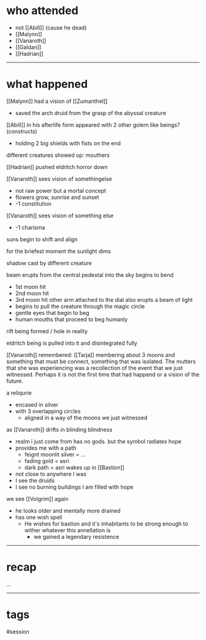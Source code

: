 # who attended

- not [[Abill]] (cause he dead)
- [[Malynn]]
- [[Vanaroth]]
- [[Galdan]]
- [[Hadrian]]

---
# what happened

[[Malynn]] had a vision of [[Zumanthel]]
- saved the arch druid from the grasp of the abyssal creature

[[Abill]] in his afterlife form appeared with 2 other golem like beings? (constructs)
- holding 2 big shields with fists on the end 

different creatures showed up: mouthers

[[Hadrian]] pushed eldritch horror down

[[Vanaroth]] sees vision of somethingelse
- not raw power but a mortal concept
- flowers grow, sunrise and sunset
- -1 constitution

[[Vanaroth]] sees vision of something else
- -1 charisma

suns begin to shift  and align

for the briefest moment the sunlight dims

shadow cast by different creature

beam erupts from the central pedestal into the sky
begins to bend
- 1st moon hit
- 2nd moon hit
- 3rd moon hit
other arm attached to the dial also erupts a beam of light
- begins to pull the creature through the magic circle
- gentle eyes that begin to beg
- human mouths that proceed to beg humanly

rift being formed / hole in reality

eldritch being is pulled into it and disintegrated fully


[[Vanaroth]] remembered: [[Tarja]] membering about 3 moons and something that must be connect, something that was isolated. The mutters that she was experiencing was a recollection of the event that we just witnessed. Perhaps it is not the first time that had happend or a vision of the future. 

a reliqurie
- encased in silver
- with 3 overlapping circles
	- aligned in a way of the moons we just witnessed

as [[Vanaroth]] drifts in blinding blindness
- realm i just come from has no gods. but the symbol radiates hope
- provides me with a path 
	- feignt moonlit silver = ...
	- fading gold = asri
	- dark path = asri
wakes up in [[Bastion]]
- not close to anywhere I was
- I see the druids
- I see no burning buildings
I am filled with hope

we see [[Volgrim]] again
- he looks older and mentally more drained
- has one wish spell
	- He wishes for bastion and it's inhabitants to be strong enough to wither whatever this annellation is 
		- we gained a legendary resistence

---
# recap

...

---
# tags

#session